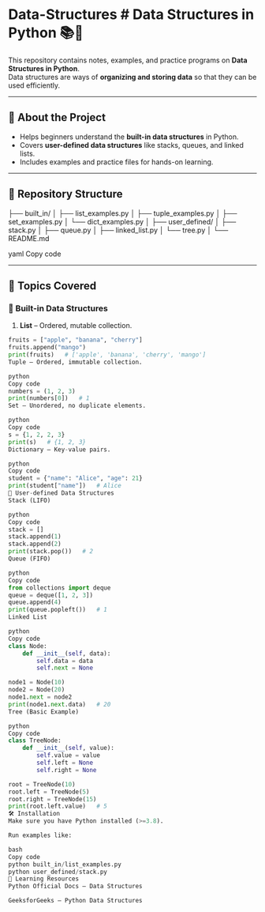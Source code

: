 # Data-Structures # Data Structures in Python 📚🐍

This repository contains notes, examples, and practice programs on **Data Structures in Python**.  
Data structures are ways of **organizing and storing data** so that they can be used efficiently.  

---

## 🚀 About the Project
- Helps beginners understand the **built-in data structures** in Python.  
- Covers **user-defined data structures** like stacks, queues, and linked lists.  
- Includes examples and practice files for hands-on learning.  

---

## 📂 Repository Structure
├── built_in/
│ ├── list_examples.py
│ ├── tuple_examples.py
│ ├── set_examples.py
│ └── dict_examples.py
│
├── user_defined/
│ ├── stack.py
│ ├── queue.py
│ ├── linked_list.py
│ └── tree.py
│
└── README.md

yaml
Copy code

---

## 📖 Topics Covered

### 🔹 Built-in Data Structures
1. **List** – Ordered, mutable collection.  
```python
fruits = ["apple", "banana", "cherry"]
fruits.append("mango")
print(fruits)   # ['apple', 'banana', 'cherry', 'mango']
Tuple – Ordered, immutable collection.

python
Copy code
numbers = (1, 2, 3)
print(numbers[0])   # 1
Set – Unordered, no duplicate elements.

python
Copy code
s = {1, 2, 2, 3}
print(s)   # {1, 2, 3}
Dictionary – Key-value pairs.

python
Copy code
student = {"name": "Alice", "age": 21}
print(student["name"])   # Alice
🔹 User-defined Data Structures
Stack (LIFO)

python
Copy code
stack = []
stack.append(1)
stack.append(2)
print(stack.pop())   # 2
Queue (FIFO)

python
Copy code
from collections import deque
queue = deque([1, 2, 3])
queue.append(4)
print(queue.popleft())   # 1
Linked List

python
Copy code
class Node:
    def __init__(self, data):
        self.data = data
        self.next = None

node1 = Node(10)
node2 = Node(20)
node1.next = node2
print(node1.next.data)   # 20
Tree (Basic Example)

python
Copy code
class TreeNode:
    def __init__(self, value):
        self.value = value
        self.left = None
        self.right = None

root = TreeNode(10)
root.left = TreeNode(5)
root.right = TreeNode(15)
print(root.left.value)   # 5
🛠️ Installation
Make sure you have Python installed (>=3.8).

Run examples like:

bash
Copy code
python built_in/list_examples.py
python user_defined/stack.py
🎯 Learning Resources
Python Official Docs – Data Structures

GeeksforGeeks – Python Data Structures

